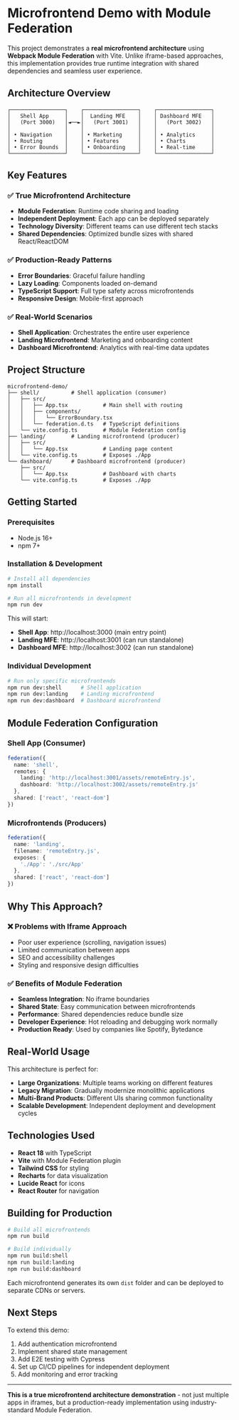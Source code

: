 # Microfrontend Demo with Module Federation

This project demonstrates a **real microfrontend architecture** using **Webpack Module Federation** with Vite. Unlike iframe-based approaches, this implementation provides true runtime integration with shared dependencies and seamless user experience.

## Architecture Overview

```
┌─────────────────┐    ┌─────────────────┐    ┌─────────────────┐
│   Shell App     │    │  Landing MFE    │    │ Dashboard MFE   │
│   (Port 3000)   │◄──►│   (Port 3001)   │    │   (Port 3002)   │
│                 │    │                 │    │                 │
│ • Navigation    │    │ • Marketing     │    │ • Analytics     │
│ • Routing       │    │ • Features      │    │ • Charts        │
│ • Error Bounds  │    │ • Onboarding    │    │ • Real-time     │
└─────────────────┘    └─────────────────┘    └─────────────────┘
```

## Key Features

### ✅ **True Microfrontend Architecture**
- **Module Federation**: Runtime code sharing and loading
- **Independent Deployment**: Each app can be deployed separately
- **Technology Diversity**: Different teams can use different tech stacks
- **Shared Dependencies**: Optimized bundle sizes with shared React/ReactDOM

### ✅ **Production-Ready Patterns**
- **Error Boundaries**: Graceful failure handling
- **Lazy Loading**: Components loaded on-demand
- **TypeScript Support**: Full type safety across microfrontends
- **Responsive Design**: Mobile-first approach

### ✅ **Real-World Scenarios**
- **Shell Application**: Orchestrates the entire user experience
- **Landing Microfrontend**: Marketing and onboarding content
- **Dashboard Microfrontend**: Analytics with real-time data updates

## Project Structure

```
microfrontend-demo/
├── shell/          # Shell application (consumer)
│   ├── src/
│   │   ├── App.tsx           # Main shell with routing
│   │   ├── components/
│   │   │   └── ErrorBoundary.tsx
│   │   └── federation.d.ts   # TypeScript definitions
│   └── vite.config.ts        # Module Federation config
├── landing/        # Landing microfrontend (producer)
│   ├── src/
│   │   └── App.tsx           # Landing page content
│   └── vite.config.ts        # Exposes ./App
└── dashboard/      # Dashboard microfrontend (producer)
    ├── src/
    │   └── App.tsx           # Dashboard with charts
    └── vite.config.ts        # Exposes ./App
```

## Getting Started

### Prerequisites
- Node.js 16+
- npm 7+

### Installation & Development

```bash
# Install all dependencies
npm install

# Run all microfrontends in development
npm run dev
```

This will start:
- **Shell App**: http://localhost:3000 (main entry point)
- **Landing MFE**: http://localhost:3001 (can run standalone)
- **Dashboard MFE**: http://localhost:3002 (can run standalone)

### Individual Development

```bash
# Run only specific microfrontends
npm run dev:shell      # Shell application
npm run dev:landing    # Landing microfrontend
npm run dev:dashboard  # Dashboard microfrontend
```

## Module Federation Configuration

### Shell App (Consumer)
```typescript
federation({
  name: 'shell',
  remotes: {
    landing: 'http://localhost:3001/assets/remoteEntry.js',
    dashboard: 'http://localhost:3002/assets/remoteEntry.js'
  },
  shared: ['react', 'react-dom']
})
```

### Microfrontends (Producers)
```typescript
federation({
  name: 'landing',
  filename: 'remoteEntry.js',
  exposes: {
    './App': './src/App'
  },
  shared: ['react', 'react-dom']
})
```

## Why This Approach?

### ❌ **Problems with Iframe Approach**
- Poor user experience (scrolling, navigation issues)
- Limited communication between apps
- SEO and accessibility challenges
- Styling and responsive design difficulties

### ✅ **Benefits of Module Federation**
- **Seamless Integration**: No iframe boundaries
- **Shared State**: Easy communication between microfrontends
- **Performance**: Shared dependencies reduce bundle size
- **Developer Experience**: Hot reloading and debugging work normally
- **Production Ready**: Used by companies like Spotify, Bytedance

## Real-World Usage

This architecture is perfect for:
- **Large Organizations**: Multiple teams working on different features
- **Legacy Migration**: Gradually modernize monolithic applications
- **Multi-Brand Products**: Different UIs sharing common functionality
- **Scalable Development**: Independent deployment and development cycles

## Technologies Used

- **React 18** with TypeScript
- **Vite** with Module Federation plugin
- **Tailwind CSS** for styling
- **Recharts** for data visualization
- **Lucide React** for icons
- **React Router** for navigation

## Building for Production

```bash
# Build all microfrontends
npm run build

# Build individually
npm run build:shell
npm run build:landing
npm run build:dashboard
```

Each microfrontend generates its own `dist` folder and can be deployed to separate CDNs or servers.

## Next Steps

To extend this demo:
1. Add authentication microfrontend
2. Implement shared state management
3. Add E2E testing with Cypress
4. Set up CI/CD pipelines for independent deployment
5. Add monitoring and error tracking

---

**This is a true microfrontend architecture demonstration** - not just multiple apps in iframes, but a production-ready implementation using industry-standard Module Federation.